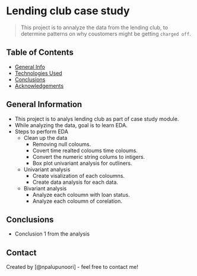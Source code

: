 # Lending club case study
> This project is to annalyze the data from the lending club, to determine patterns on why coustomers might be getting `charged off`. 


## Table of Contents
* [General Info](#general-information)
* [Technologies Used](#technologies-used)
* [Conclusions](#conclusions)
* [Acknowledgements](#acknowledgements)


## General Information
- This project is to analys lending club as part of case study module.
- While analyzing the data, goal is to learn EDA.
- Steps to perform EDA
    * Clean up the data
        - Removing null coloums.
        - Covert time realted coloums time coloums.
        - Convert the numeric string colums to intigers.
        - Box plot univariant analysis for outliners.
    * Univariant analysis
        - Create visalization of each coloumns.
        - Create data analysis for each data.
    * Bivariant analysis
        - Analyze each coloumn with loan status.
        - Analyze each coloumn of corelation.


<!-- You don't have to answer all the questions - just the ones relevant to your project. -->

## Conclusions
- Conclusion 1 from the analysis

<!-- You don't have to answer all the questions - just the ones relevant to your project. -->


## Contact
Created by [@npalupunoori] - feel free to contact me!


<!-- Optional -->
